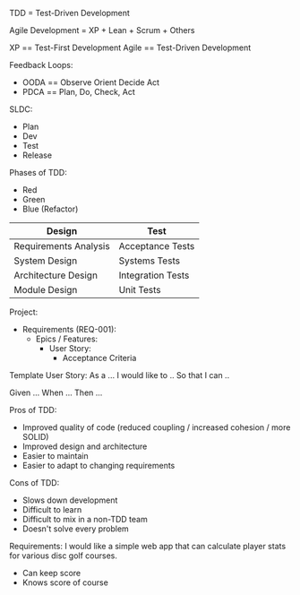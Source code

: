 TDD = Test-Driven Development

Agile Development = XP + Lean + Scrum + Others

XP == Test-First Development
Agile == Test-Driven Development

Feedback Loops:
- OODA == Observe Orient Decide Act
- PDCA == Plan, Do, Check, Act

SLDC:
- Plan
- Dev
- Test
- Release


Phases of TDD:
- Red
- Green
- Blue (Refactor)

Design | Test |
---|---|
Requirements Analysis | Acceptance Tests
System Design | Systems Tests
Architecture Design | Integration Tests
Module Design | Unit Tests

Project:
- Requirements (REQ-001):
  - Epics / Features:
    - User Story:
      - Acceptance Criteria

Template User Story:
As a ...
I would like to ..
So that I can ..

Given ...
When ...
Then ...

Pros of TDD:
- Improved quality of code (reduced coupling  / increased cohesion / more SOLID)
- Improved design and architecture
- Easier to maintain
- Easier to adapt to changing requirements

Cons of TDD:
- Slows down development
- Difficult to learn
- Difficult to mix in a non-TDD team
- Doesn't solve every problem

Requirements:
I would like a simple web app that can
calculate player stats for various disc golf courses.

- Can keep score
- Knows score of course
